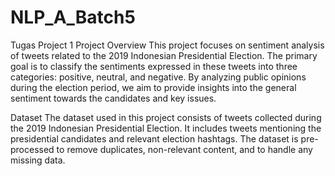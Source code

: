 # NLP_A_Batch5
Tugas Project 1 
Project Overview
This project focuses on sentiment analysis of tweets related to the 2019 Indonesian Presidential Election. The primary goal is to classify the sentiments expressed in these tweets into three categories: positive, neutral, and negative. By analyzing public opinions during the election period, we aim to provide insights into the general sentiment towards the candidates and key issues.

Dataset
The dataset used in this project consists of tweets collected during the 2019 Indonesian Presidential Election. It includes tweets mentioning the presidential candidates and relevant election hashtags. The dataset is pre-processed to remove duplicates, non-relevant content, and to handle any missing data.
